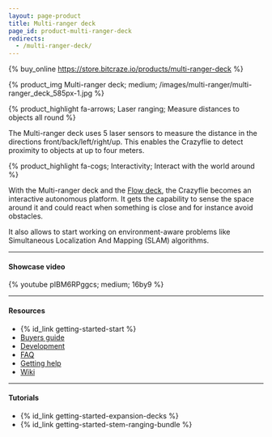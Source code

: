 ```yaml
---
layout: page-product
title: Multi-ranger deck
page_id: product-multi-ranger-deck
redirects:
  - /multi-ranger-deck/
---
```


{% buy_online https://store.bitcraze.io/products/multi-ranger-deck %}

{% product_img Multi-ranger deck; medium;
/images/multi-ranger/multi-ranger_deck_585px-1.jpg
%}

{% product_highlight
fa-arrows;
Laser ranging;
Measure distances to objects all round
%}

The Multi-ranger deck uses 5 laser sensors to measure the distance in the directions front/back/left/right/up.
This enables the Crazyflie to detect proximity to objects at up to four meters.

{% product_highlight
fa-cogs;
Interactivity;
Interact with the world around
%}

With the Multi-ranger deck and the [Flow deck](/products/flow-deck-v2/), the Crazyflie becomes an interactive autonomous platform.
It gets the capability to sense the space around it and could react when something is close and for instance avoid obstacles.

It also allows to start working on environment-aware problems like Simultaneous Localization And Mapping (SLAM) algorithms.

---

#### Showcase video
{% youtube pIBM6RPggcs; medium; 16by9 %}

---

#### Resources

- {% id_link getting-started-start %}
- [Buyers guide](/buy/buyers-guide/)
- [Development](/development/development-overview/)
- [FAQ](/support/f-a-q/)
- [Getting help](/support/getting-help/)
- [Wiki](https://wiki.bitcraze.io/projects:crazyflie2:expansionboards:multi-ranger)

---

#### Tutorials

 - {% id_link getting-started-expansion-decks %}
 - {% id_link getting-started-stem-ranging-bundle %}
